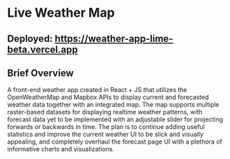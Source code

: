 # Live Weather Map

## Deployed: https://weather-app-lime-beta.vercel.app

## Brief Overview

A front-end weather app created in React + JS that utilizes the OpenWeatherMap and Mapbox APIs to display current and forecasted weather data together with an integrated map. The map supports multiple raster-based datasets for displaying realtime weather patterns, with forecast data yet to be implemented with an adjustable slider for projecting forwards or backwards in time. The plan is to continue adding useful statistics and improve the current weather UI to be slick and visually appealing, and completely overhaul the forecast page UI with a plethora of informative charts and visualizations.
